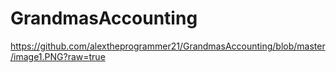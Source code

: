 # GrandmasAccounting
https://github.com/alextheprogrammer21/GrandmasAccounting/blob/master/image1.PNG?raw=true
